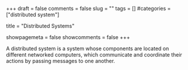 +++ 
draft = false 
comments = false 
slug = "" 
tags = []
#categories = ["distributed system"]

title = "Distributed Systems"

showpagemeta = false
showcomments = false
+++

A distributed system is a system whose components are located on different networked computers, which communicate and coordinate their actions by passing messages to one another.
